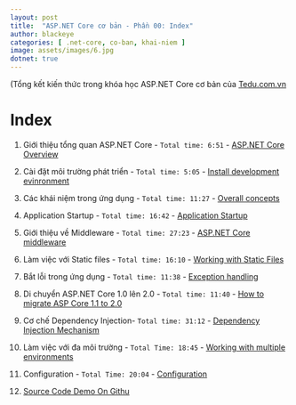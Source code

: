 ```yaml
---
layout: post
title:  "ASP.NET Core cơ bản - Phần 00: Index"
author: blackeye
categories: [ .net-core, co-ban, khai-niem ]
image: assets/images/6.jpg
dotnet: true
---
```

(Tổng kết kiến thức trong khóa học ASP.NET Core cơ bản của [Tedu.com.vn](https://www.youtube.com/watch?v=1X0Bmbrf7vk&list=PLRhlTlpDUWsyeMaodvFScp7sDXUUJUdOZ)

# Index
1. Giới thiệu tổng quan ASP.NET Core - `Total time: 6:51` - [ASP.NET Core Overview](https://www.youtube.com/watch?v=1X0Bmbrf7vk&list=PLRhlTlpDUWsyeMaodvFScp7sDXUUJUdOZ)

2. Cài đặt môi trường phát triển - `Total time: 5:05` - [Install development evinronment](https://www.youtube.com/watch?v=jRrj_DsMzH8&index=2&list=PLRhlTlpDUWsyeMaodvFScp7sDXUUJUdOZ)

3. Các khái niệm trong ứng dụng - `Total time: 11:27` - [Overall concepts](https://www.youtube.com/watch?v=z6DNS74HnhI&index=3&list=PLRhlTlpDUWsyeMaodvFScp7sDXUUJUdOZ)

4. Application Startup - `Total time: 16:42` - [Application Startup](https://www.youtube.com/watch?v=vWgtvOXOanA&list=PLRhlTlpDUWsyeMaodvFScp7sDXUUJUdOZ&index=4)

5. Giới thiệu về Middleware - `Total time: 27:23` - [ASP.NET Core middleware](https://www.youtube.com/watch?v=qGw5khjMc7o&index=5&list=PLRhlTlpDUWsyeMaodvFScp7sDXUUJUdOZ)

6. Làm việc với Static files - `Total time: 16:10` - [Working with Static Files](https://www.youtube.com/watch?v=PZOGBbjdPGo&index=6&list=PLRhlTlpDUWsyeMaodvFScp7sDXUUJUdOZ)

7. Bắt lỗi trong ứng dụng - `Total time: 11:38` - [Exception handling](https://www.youtube.com/watch?v=JtRRnMnXZgw&index=7&list=PLRhlTlpDUWsyeMaodvFScp7sDXUUJUdOZ)

8. Di chuyển ASP.NET Core 1.0 lên 2.0 - `Total time: 11:40` - [How to migrate ASP Core 1.1 to 2.0](https://www.youtube.com/watch?v=Vfb_hFr6XSU&list=PLRhlTlpDUWsyeMaodvFScp7sDXUUJUdOZ&index=8)

9. Cơ chế Dependency Injection- `Total time: 31:12` - [Dependency Injection Mechanism](https://www.youtube.com/watch?v=HljASSG-7aE&list=PLRhlTlpDUWsyeMaodvFScp7sDXUUJUdOZ&index=9)

10. Làm việc với đa môi trường - `Total Time: 18:45` - [Working with multiple environments](https://www.youtube.com/watch?v=8WOAkLkucME&index=10&list=PLRhlTlpDUWsyeMaodvFScp7sDXUUJUdOZ)

11. Configuration - `Total Time: 20:04` - [Configuration](https://www.youtube.com/watch?v=C3YpAOVkqxo&list=PLRhlTlpDUWsyeMaodvFScp7sDXUUJUdOZ&index=11)

12. [Source Code Demo On Githu](https://github.com/teduinternational/aspnetcorapp/tree/lesson7)
 